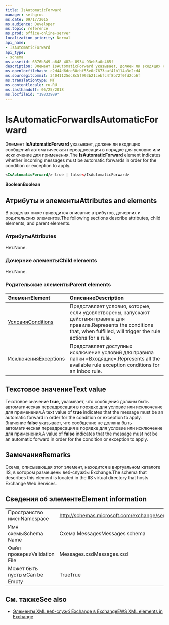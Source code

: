 ```yaml
---
title: IsAutomaticForward
manager: sethgros
ms.date: 09/17/2015
ms.audience: Developer
ms.topic: reference
ms.prod: office-online-server
localization_priority: Normal
api_name:
- IsAutomaticForward
api_type:
- schema
ms.assetid: 6876b849-a648-482e-8934-93eb5a0c465f
description: Элемент IsAutomaticForward указывает, должен ли входящих сообщений автоматическая переадресация в порядке для условие или исключение для применения.
ms.openlocfilehash: c2d44d6dce30cbf55e0c7673aaf41b114a3e2cd4
ms.sourcegitcommit: 34041125dc8c5f993b21cebfc4f8b72f0fd2cb6f
ms.translationtype: MT
ms.contentlocale: ru-RU
ms.lasthandoff: 06/25/2018
ms.locfileid: "19833989"
---
```

# <a name="isautomaticforward"></a><span data-ttu-id="2041c-103">IsAutomaticForward</span><span class="sxs-lookup"><span data-stu-id="2041c-103">IsAutomaticForward</span></span>

<span data-ttu-id="2041c-104">Элемент **IsAutomaticForward** указывает, должен ли входящих сообщений автоматическая переадресация в порядке для условие или исключение для применения.</span><span class="sxs-lookup"><span data-stu-id="2041c-104">The **IsAutomaticForward** element indicates whether incoming messages must be automatic forwards in order for the condition or exception to apply.</span></span> 
  
```XML
<IsAutomaticForward/> true | false</IsAutomaticForward>
```

 <span data-ttu-id="2041c-105">**Boolean**</span><span class="sxs-lookup"><span data-stu-id="2041c-105">**Boolean**</span></span>
## <a name="attributes-and-elements"></a><span data-ttu-id="2041c-106">Атрибуты и элементы</span><span class="sxs-lookup"><span data-stu-id="2041c-106">Attributes and elements</span></span>

<span data-ttu-id="2041c-107">В разделах ниже приводится описание атрибутов, дочерних и родительских элементов.</span><span class="sxs-lookup"><span data-stu-id="2041c-107">The following sections describe attributes, child elements, and parent elements.</span></span>
  
### <a name="attributes"></a><span data-ttu-id="2041c-108">Атрибуты</span><span class="sxs-lookup"><span data-stu-id="2041c-108">Attributes</span></span>

<span data-ttu-id="2041c-109">Нет.</span><span class="sxs-lookup"><span data-stu-id="2041c-109">None.</span></span>
  
### <a name="child-elements"></a><span data-ttu-id="2041c-110">Дочерние элементы</span><span class="sxs-lookup"><span data-stu-id="2041c-110">Child elements</span></span>

<span data-ttu-id="2041c-111">Нет.</span><span class="sxs-lookup"><span data-stu-id="2041c-111">None.</span></span>
  
### <a name="parent-elements"></a><span data-ttu-id="2041c-112">Родительские элементы</span><span class="sxs-lookup"><span data-stu-id="2041c-112">Parent elements</span></span>

|<span data-ttu-id="2041c-113">**Элемент**</span><span class="sxs-lookup"><span data-stu-id="2041c-113">**Element**</span></span>|<span data-ttu-id="2041c-114">**Описание**</span><span class="sxs-lookup"><span data-stu-id="2041c-114">**Description**</span></span>|
|:-----|:-----|
|[<span data-ttu-id="2041c-115">Условия</span><span class="sxs-lookup"><span data-stu-id="2041c-115">Conditions</span></span>](conditions.md) <br/> |<span data-ttu-id="2041c-116">Представляет условия, которые, если удовлетворены, запускают действия правила для правила.</span><span class="sxs-lookup"><span data-stu-id="2041c-116">Represents the conditions that, when fulfilled, will trigger the rule actions for a rule.</span></span>  <br/> |
|[<span data-ttu-id="2041c-117">Исключения</span><span class="sxs-lookup"><span data-stu-id="2041c-117">Exceptions</span></span>](exceptions.md) <br/> |<span data-ttu-id="2041c-118">Представляет доступных исключение условий для правила папки «Входящие».</span><span class="sxs-lookup"><span data-stu-id="2041c-118">Represents all the available rule exception conditions for an Inbox rule.</span></span>  <br/> |
   
## <a name="text-value"></a><span data-ttu-id="2041c-119">Текстовое значение</span><span class="sxs-lookup"><span data-stu-id="2041c-119">Text value</span></span>

<span data-ttu-id="2041c-120">Текстовое значение **true,** указывает, что сообщения должны быть автоматическая переадресация в порядке для условие или исключение для применения.</span><span class="sxs-lookup"><span data-stu-id="2041c-120">A text value of **true** indicates that the message must be an automatic forward in order for the condition or exception to apply.</span></span> <span data-ttu-id="2041c-121">Значение **false** указывает, что сообщение не должна быть автоматическая переадресация в порядке для условие или исключение для применения.</span><span class="sxs-lookup"><span data-stu-id="2041c-121">A value of **false** indicates that the message must not be an automatic forward in order for the condition or exception to apply.</span></span> 
  
## <a name="remarks"></a><span data-ttu-id="2041c-122">Замечания</span><span class="sxs-lookup"><span data-stu-id="2041c-122">Remarks</span></span>

<span data-ttu-id="2041c-123">Схема, описывающая этот элемент, находится в виртуальном каталоге IIS, в котором размещены веб-службы Exchange.</span><span class="sxs-lookup"><span data-stu-id="2041c-123">The schema that describes this element is located in the IIS virtual directory that hosts Exchange Web Services.</span></span>
  
## <a name="element-information"></a><span data-ttu-id="2041c-124">Сведения об элементе</span><span class="sxs-lookup"><span data-stu-id="2041c-124">Element information</span></span>

|||
|:-----|:-----|
|<span data-ttu-id="2041c-125">Пространство имен</span><span class="sxs-lookup"><span data-stu-id="2041c-125">Namespace</span></span>  <br/> |http://schemas.microsoft.com/exchange/services/2006/messages  <br/> |
|<span data-ttu-id="2041c-126">Имя схемы</span><span class="sxs-lookup"><span data-stu-id="2041c-126">Schema Name</span></span>  <br/> |<span data-ttu-id="2041c-127">Схема Messages</span><span class="sxs-lookup"><span data-stu-id="2041c-127">Messages schema</span></span>  <br/> |
|<span data-ttu-id="2041c-128">Файл проверки</span><span class="sxs-lookup"><span data-stu-id="2041c-128">Validation File</span></span>  <br/> |<span data-ttu-id="2041c-129">Messages.xsd</span><span class="sxs-lookup"><span data-stu-id="2041c-129">Messages.xsd</span></span>  <br/> |
|<span data-ttu-id="2041c-130">Может быть пустым</span><span class="sxs-lookup"><span data-stu-id="2041c-130">Can be Empty</span></span>  <br/> |<span data-ttu-id="2041c-131">True</span><span class="sxs-lookup"><span data-stu-id="2041c-131">True</span></span>  <br/> |
   
## <a name="see-also"></a><span data-ttu-id="2041c-132">См. также</span><span class="sxs-lookup"><span data-stu-id="2041c-132">See also</span></span>



- [<span data-ttu-id="2041c-133">Элементы XML веб-служб Exchange в Exchange</span><span class="sxs-lookup"><span data-stu-id="2041c-133">EWS XML elements in Exchange</span></span>](ews-xml-elements-in-exchange.md)

